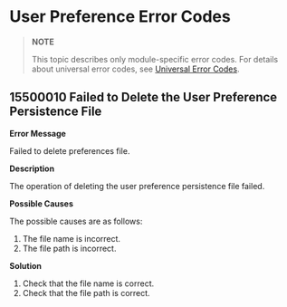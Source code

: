 # User Preference Error Codes

> **NOTE**
>
> This topic describes only module-specific error codes. For details about universal error codes, see [Universal Error Codes](errorcode-universal.md).

## 15500010 Failed to Delete the User Preference Persistence File
**Error Message**

Failed to delete preferences file.

**Description**

The operation of deleting the user preference persistence file failed.

**Possible Causes**

The possible causes are as follows:
1. The file name is incorrect.
2. The file path is incorrect.

**Solution**

1. Check that the file name is correct.
2. Check that the file path is correct.
